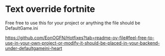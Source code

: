 # Text override fortnite

Free free to use this for your project or anything the file should be DefaultGame.ini

https://github.com/EonOGFN/Hotfixes?tab=readme-ov-file#feel-free-to-use-in-your-own-project-or-modify-it-should-be-placed-in-your-backend-under-defaultgameini-heart
